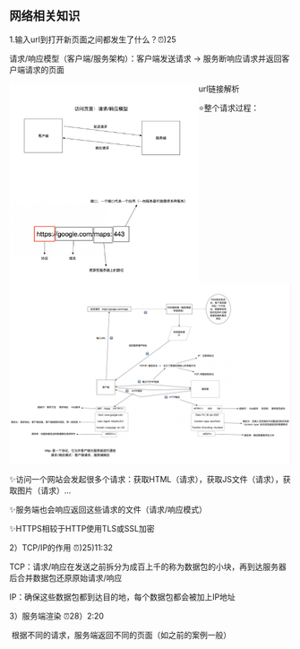 ## 网络相关知识

1.输入url到打开新页面之间都发生了什么？⏰)25

请求/响应模型（客户端/服务架构）：客户端发送请求 -> 服务断响应请求并返回客户端请求的页面

<img src="https://raw.githubusercontent.com/player-404/images/main/%E6%88%AA%E5%B1%8F2021-09-01%20%E4%B8%8B%E5%8D%882.41.24.png" alt="截屏2021-09-01 下午2.41.24" style="zoom: 33%;float: left" />



url链接解析

<img src="https://raw.githubusercontent.com/player-404/images/main/%E6%88%AA%E5%B1%8F2021-09-01%20%E4%B8%8B%E5%8D%883.31.37.png" alt="截屏2021-09-01 下午3.31.37" style="zoom: 33%; float: left;"/>



⭐️整个请求过程：![截屏2021-09-01 下午4.24.05](https://raw.githubusercontent.com/player-404/images/main/%E6%88%AA%E5%B1%8F2021-09-01%20%E4%B8%8B%E5%8D%884.24.05.png)



✨访问一个网站会发起很多个请求：获取HTML（请求），获取JS文件（请求），获取图片（请求）...

✨服务端也会响应返回这些请求的文件（请求/响应模式）

✨HTTPS相较于HTTP使用TLS或SSL加密



2）TCP/IP的作用 ⏰)25)11:32

TCP：请求/响应在发送之前拆分为成百上千的称为数据包的小块，再到达服务器后合并数据包还原原始请求/响应

IP：确保这些数据包都到达目的地，每个数据包都会被加上IP地址



3）服务端渲染 ⏰28）2:20

​	根据不同的请求，服务端返回不同的页面（如之前的案例一般）